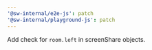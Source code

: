 ```yaml
---
'@sw-internal/e2e-js': patch
'@sw-internal/playground-js': patch
---
```


Add check for `room.left` in screenShare objects.
